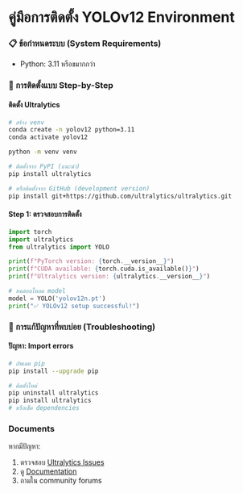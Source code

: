 # คู่มือการติดตั้ง YOLOv12 Environment

### 📋 ข้อกำหนดระบบ (System Requirements)
- Python: 3.11 หรือขมากกว่า

### 🚀 การติดตั้งแบบ Step-by-Step

#### ติดตั้ง Ultralytics

```bash
# สร้าง venv
conda create -n yolov12 python=3.11
conda activate yolov12

python -m venv venv

# ติดตั้งจาก PyPI (แนะนำ)
pip install ultralytics

# หรือติดตั้งจาก GitHub (development version)
pip install git+https://github.com/ultralytics/ultralytics.git
```

#### Step 1: ตรวจสอบการติดตั้ง

```python
import torch
import ultralytics
from ultralytics import YOLO

print(f"PyTorch version: {torch.__version__}")
print(f"CUDA available: {torch.cuda.is_available()}")
print(f"Ultralytics version: {ultralytics.__version__}")

# ทดสอบโหลด model
model = YOLO('yolov12n.pt')
print("✅ YOLOv12 setup successful!")
```

### 🔧 การแก้ปัญหาที่พบบ่อย (Troubleshooting)

#### ปัญหา: Import errors
```bash
# อัพเดต pip
pip install --upgrade pip

# ติดตั้งใหม่
pip uninstall ultralytics
pip install ultralytics
# หรือเช็ค dependencies
```

###  Documents
หากมีปัญหา:
1. ตรวจสอบ [Ultralytics Issues](https://github.com/ultralytics/ultralytics/issues)
2. ดู [Documentation](https://docs.ultralytics.com/modes/predict/)
3. ถามใน community forums